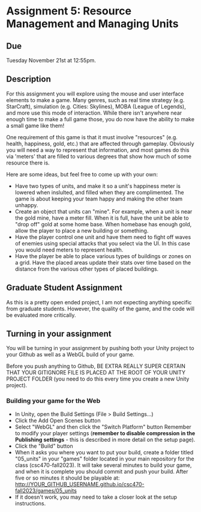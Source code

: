 # Assignment 5: Resource Management and Managing Units

## Due
Tuesday November 21st at 12:55pm.

## Description
For this assignment you will explore using the mouse and user interface elements to make a game. Many genres, such as real time strategy (e.g. StarCraft), simulation (e.g. Cities: Skylines), MOBA (League of Legends), and more use this mode of interaction. While there isn't anywhere near enough time to make a full game those, you do now have the ability to make a small game like them!

One requirement of this game is that it must involve "resources" (e.g. health, happiness, gold, etc.) that are affected through gameplay. Obviously you will need a way to represent that information, and most games do this via 'meters' that are filled to various degrees that show how much of some resource there is. 

Here are some ideas, but feel free to come up with your own:
- Have two types of units, and make it so a unit's happiness meter is lowered when inslulted, and filled when they are complimented. The game is about keeping your team happy and making the other team unhappy.
- Create an object that units can "mine". For example, when a unit is near the gold mine, have a meter fill. When it is full, have the unit be able to "drop off" gold at some home base. When homebase has enough gold, allow the player to place a new building or something.
- Have the player control one unit and have them need to fight off waves of enemies using special attacks that you select via the UI. In this case you would need meters to represent health.
- Have the player be able to place various types of buildings or zones on a grid. Have the placed areas update their stats over time based on the distance from the various other types of placed buildings.

## Graduate Student Assignment
As this is a pretty open ended project, I am not expecting anything specific from graduate students. However, the quality of the game, and the code will be evaluated more critically.

## Turning in your assignment
You will be turning in your assignment by pushing both your Unity project to your Github as well as a WebGL build of your game.

Before you push anything to Github, BE EXTRA REALLY SUPER CERTAIN THAT YOUR GITIGNORE FILE IS PLACED AT THE ROOT OF YOUR UNITY PROJECT FOLDER (you need to do this every time you create a new Unity project).

### Building your game for the Web
- In Unity, open the Build Settings (File > Build Settings...)
- Click the Add Open Scenes button
- Select "WebGL" and then click the "Switch Platform" button
Remember to modify your player settings (**remember to disable compression in the Publishing settings** - this is described in more detail on the setup page).
- Click the "Build" button
- When it asks you where you want to put your build, create a folder titled "05_units" in your "games" folder located in your main repository for the class (csc470-fall2023). It will take several minutes to build your game, and when it is complete you should commit and push your build. After five or so minutes it should be playable at: http://YOUR_GITHUB_USERNAME.github.io/csc470-fall2023/games/05_units
- If it doesn't work, you may need to take a closer look at the setup instructions.